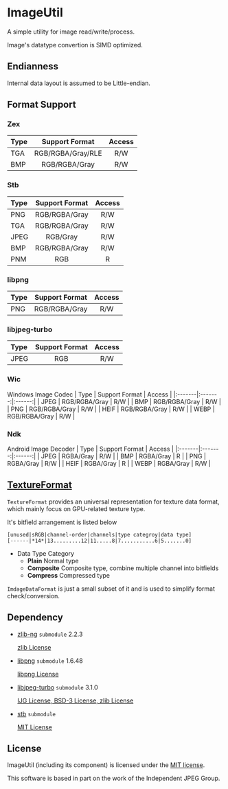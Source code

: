 # ImageUtil

A simple utility for image read/write/process.

Image's datatype convertion is SIMD optimized.

## Endianness

Internal data layout is assumed to be Little-endian.

## Format Support

### Zex

| Type | Support Format | Access |
|:-------|:-------:|:------:|
| TGA | RGB/RGBA/Gray/RLE | R/W |
| BMP | RGB/RGBA/Gray | R/W |

### Stb
| Type | Support Format | Access |
|:-------|:-------:|:------:|
| PNG | RGB/RGBA/Gray | R/W |
| TGA | RGB/RGBA/Gray | R/W |
| JPEG | RGB/Gray | R/W |
| BMP | RGB/RGBA/Gray | R/W |
| PNM | RGB | R |

### libpng
| Type | Support Format | Access |
|:-------|:-------:|:------:|
| PNG | RGB/RGBA/Gray | R/W |

### libjpeg-turbo
| Type | Support Format | Access |
|:-------|:-------:|:------:|
| JPEG | RGB | R/W |

### Wic
Windows Image Codec
| Type | Support Format | Access |
|:-------|:-------:|:------:|
| JPEG | RGB/RGBA/Gray | R/W |
| BMP | RGB/RGBA/Gray | R/W |
| PNG | RGB/RGBA/Gray | R/W |
| HEIF | RGB/RGBA/Gray | R/W |
| WEBP | RGB/RGBA/Gray | R/W |

### Ndk
Android Image Decoder
| Type | Support Format | Access |
|:-------|:-------:|:------:|
| JPEG | RGBA/Gray | R/W |
| BMP | RGBA/Gray | R |
| PNG | RGBA/Gray | R/W |
| HEIF | RGBA/Gray | R |
| WEBP | RGBA/Gray | R/W |

## [TextureFormat](./TexFormat.h)

`TextureFormat` provides an universal representation for texture data format, which mainly focus on GPU-related texture type.

It's bitfield arrangement is listed below
```
[unused|sRGB|channel-order|channels|type categroy|data type]
[------|*14*|13.........12|11.....8|7...........6|5.......0]
```
* Data Type Category
  * **Plain** Normal type
  * **Composite** Composite type, combine multiple channel into bitfields
  * **Compress** Compressed type

`ImdageDataFormat` is just a small subset of it and is used to simplify format check/conversion.

## Dependency

* [zlib-ng](https://github.com/zlib-ng/zlib-ng) `submodule` 2.2.3

  [zlib License](../3rdParty/zlib-ng/LICENSE.md)

* [libpng](http://www.libpng.org/pub/png/libpng.html) `submodule` 1.6.48

  [libpng License](../3rdParty/libpng/LICENSE)

* [libjpeg-turbo](https://www.libjpeg-turbo.org/Main/HomePage) `submodule`  3.1.0

  [IJG License, BSD-3 License, zlib License](../3rdParty/libjpeg-turbo/LICENSE.md)
  
* [stb](https://github.com/nothings/stb) `submodule`

  [MIT License](../3rdParty/stb/LICENSE)

## License

ImageUtil (including its component) is licensed under the [MIT license](License.txt).

This software is based in part on the work of the Independent JPEG Group.